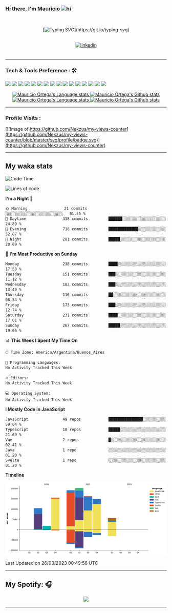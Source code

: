 ### Hi there. I'm Mauricio <img src="https://user-images.githubusercontent.com/1303154/88677602-1635ba80-d120-11ea-84d8-d263ba5fc3c0.gif" width="28px" alt="hi">
<br /> 

<div align="center">
  
[![Typing SVG](https://readme-typing-svg.herokuapp.com?size=25&duration=7000&center=true&vCenter=true&width=650&height=40&lines=WELCOME!;My+name+is+Mauricio+Ortega...;I+am+a+Front-End+Developer...;I+hope+you+find+what+you+are+looking+for...;You+have+my+contact+information...;MAY+THE+FORCE+BE+WITH+YOU...)](https://git.io/typing-svg)

</div>
  
<br />

<div align="center">
  
<a href="https://www.linkedin.com/in/mauriciortega/" target="_blank">
<img src=https://img.shields.io/badge/linkedin-%231E77B5.svg?&style=for-the-badge&logo=linkedin&logoColor=white alt=linkedin style="margin-bottom: 5px;" />
</a>
  
</div>

<br />


---

### Tech & Tools Preference : 🛠

<img src = "https://img.shields.io/badge/-HTML5-E34F26?style=flat&logo=html5&logoColor=white"> <img src = "https://img.shields.io/badge/-CSS3-1572B6?style=flat&logo=css3&logoColor=white">
<img src="https://img.shields.io/badge/-Sass-cc6699?style=flat&logo=sass&logoColor=ffffff">
<img src="https://img.shields.io/badge/-Bootstrap-563D7C?style=flat&logo=bootstrap&logoColor=white">
<img src="https://img.shields.io/badge/-JavaScript-eed718?style=flat&logo=javascript&logoColor=ffffff">
<img src="https://img.shields.io/badge/-React-000000?style=flat&logo=react&logoColor=00c8ff">
<img src="https://img.shields.io/badge/-Next-000000?style=flat&logo=nextdotjs&logoColor=white">
<img src="http://img.shields.io/badge/-Vue-black?style=flat&logo=vuedotjs&logoColor=4FC08D">
<img src="http://img.shields.io/badge/-Flutter-black?style=flat&logo=flutter&logoColor=02569B">
<img src="https://img.shields.io/badge/-Node.js-3C873A?style=flat&logo=Node.js&logoColor=white">
<img src="http://img.shields.io/badge/-Git-F1502F?style=flat&logo=git&logoColor=FFFFFF">
<img src="http://img.shields.io/badge/-Github-000000?style=flat&logo=github&logoColor=FFFFFF">
<img src="http://img.shields.io/badge/-Docker-2496ED?style=flat&logo=docker&logoColor=FFFFFF">
<img src="https://img.shields.io/badge/-Firebase-FFA611?style=flat&logo=firebase&logoColor=FFFFFF">
<img src="http://img.shields.io/badge/-Vercel-black?style=flat&logo=vercel&logoColor=white">
<img src="http://img.shields.io/badge/-VS%20Code-007ACC?style=flat&logo=visual%20studio%20code&logoColor=white">


<div align="center">

<!-- Light Mode -->
<div align="center"> 
<a href="https://github.com/anuraghazra/github-readme-stats#gh-light-mode-only">
<img height=200 src="https://github-readme-stats-nekzus.vercel.app/api/top-langs/?username=Nekzus&hide=css,html,less&layout=compact&langs_count=10&hide_border=false&border_color=000000&role=owner,collaborator&theme=default#gh-light-mode-only" alt="Mauricio Ortega's Language stats" />
</a>
<a href="https://github.com/anuraghazra/github-readme-stats#gh-light-mode-only">
<img height=200 src="https://github-readme-stats-nekzus.vercel.app/api?username=Nekzus&show_icons=true&count_private=true&line_height=28&hide_border=false&border_color=000000&card_width=450&include_all_commits=true&role=owner,collaborator&exclude_repo=github-readme-stats&theme=default#gh-light-mode-only" alt="Mauricio Ortega's Github stats" />
</a>
</div>

<!-- Dark Mode -->
<div align="center"> 
<a href="https://github.com/anuraghazra/github-readme-stats#gh-dark-mode-only">
<img height=200 src="https://github-readme-stats-nekzus.vercel.app/api/top-langs/?username=Nekzus&hide=css,html,less&layout=compact&langs_count=10&hide_border=false&role=owner,collaborator&theme=dark&bg_color=000000#gh-dark-mode-only" alt="Mauricio Ortega's Language stats" />
</a>
<a href="https://github.com/anuraghazra/github-readme-stats#gh-dark-mode-only">
<img height=200 src="https://github-readme-stats-nekzus.vercel.app/api?username=Nekzus&show_icons=true&count_private=true&line_height=28&hide_border=false&card_width=450&include_all_commits=true&role=owner,collaborator&exclude_repo=github-readme-stats&theme=dark&bg_color=000000#gh-dark-mode-only" alt="Mauricio Ortega's Github stats" />
</a>
</div>


<!--
<picture>
<source 
  srcset="https://github-readme-stats-nekzus.vercel.app/api?username=Nekzus&show_icons=true&theme=dark"
  media="(prefers-color-scheme: dark)"
/>
<source
  srcset="https://github-readme-stats-nekzus.vercel.app/api?username=Nekzus&show_icons=true"
  media="(prefers-color-scheme: light), (prefers-color-scheme: no-preference)"
/>
<img src="https://github-readme-stats-nekzus.vercel.app/api?username=Nekzus&show_icons=true" />
</picture>

![Top Langs](https://github-readme-stats-nekzus.vercel.app/api/top-langs/?username=Nekzus&hide=css,html,less&layout=compact&title_color=fff&icon_color=79ff97&text_color=9f9f9f&bg_color=151515)
-->

</div>
  
---

### Profile Visits :
  
[![Image of https://github.com/Nekzus/my-views-counter](https://github.com/Nekzus/my-views-counter/blob/master/svg/profile/badge.svg)](https://github.com/Nekzus/my-views-counter)

---


## My waka stats
<!--START_SECTION:waka-->
![Code Time](http://img.shields.io/badge/Code%20Time-1%2C848%20hrs%205%20mins-blue)

![Lines of code](https://img.shields.io/badge/From%20Hello%20World%20I%27ve%20Written-1.0%20million%20lines%20of%20code-blue)

**I'm a Night 🦉** 

```text
🌞 Morning                21 commits          ░░░░░░░░░░░░░░░░░░░░░░░░░   01.55 % 
🌆 Daytime                338 commits         ██████░░░░░░░░░░░░░░░░░░░   24.89 % 
🌃 Evening                718 commits         █████████████░░░░░░░░░░░░   52.87 % 
🌙 Night                  281 commits         █████░░░░░░░░░░░░░░░░░░░░   20.69 % 
```
📅 **I'm Most Productive on Sunday** 

```text
Monday                   238 commits         ████░░░░░░░░░░░░░░░░░░░░░   17.53 % 
Tuesday                  151 commits         ███░░░░░░░░░░░░░░░░░░░░░░   11.12 % 
Wednesday                182 commits         ███░░░░░░░░░░░░░░░░░░░░░░   13.40 % 
Thursday                 116 commits         ██░░░░░░░░░░░░░░░░░░░░░░░   08.54 % 
Friday                   173 commits         ███░░░░░░░░░░░░░░░░░░░░░░   12.74 % 
Saturday                 231 commits         ████░░░░░░░░░░░░░░░░░░░░░   17.01 % 
Sunday                   267 commits         █████░░░░░░░░░░░░░░░░░░░░   19.66 % 
```


📊 **This Week I Spent My Time On** 

```text
🕑︎ Time Zone: America/Argentina/Buenos_Aires

💬 Programming Languages: 
No Activity Tracked This Week

🔥 Editors: 
No Activity Tracked This Week

💻 Operating System: 
No Activity Tracked This Week
```

**I Mostly Code in JavaScript** 

```text
JavaScript               49 repos            ███████████████░░░░░░░░░░   59.04 % 
TypeScript               18 repos            █████░░░░░░░░░░░░░░░░░░░░   21.69 % 
Vue                      2 repos             █░░░░░░░░░░░░░░░░░░░░░░░░   02.41 % 
Java                     1 repo              ░░░░░░░░░░░░░░░░░░░░░░░░░   01.20 % 
Svelte                   1 repo              ░░░░░░░░░░░░░░░░░░░░░░░░░   01.20 % 
```



**Timeline**

![Lines of Code chart](https://raw.githubusercontent.com/Nekzus/Nekzus/master/assets/bar_graph.png)


 Last Updated on 26/03/2023 00:49:56 UTC
<!--END_SECTION:waka-->

<!--
---

## Timeline: ⌚

![Chart not found](https://raw.githubusercontent.com/Nekzus/Nekzus/master/charts/bar_graph.png)

<div align="center"><img src="https://raw.githubusercontent.com/Nekzus/Nekzus/master/charts/bar_graph.png"/></div>
-->
---
## My Spotify: 🎧

<div align="center"><img src="https://spotify-github-profile.vercel.app/api/view?uid=11169970531&cover_image=true&theme=default" /></div>

---
